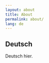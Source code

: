 ```yaml
---
layout: about
title: About
permalink: about/
lang: de
---
```


<h2>Deutsch</h2>

<p>
Deutsch hier.
</p>